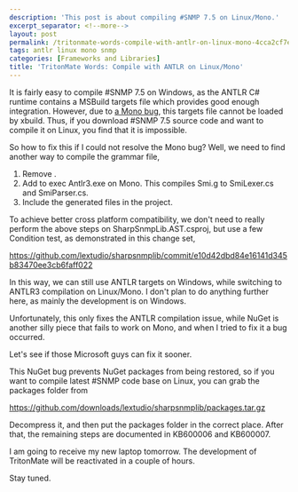 ```yaml
---
description: 'This post is about compiling #SNMP 7.5 on Linux/Mono.'
excerpt_separator: <!--more-->
layout: post
permalink: /tritonmate-words-compile-with-antlr-on-linux-mono-4cca2cf7ed27
tags: antlr linux mono snmp
categories: [Frameworks and Libraries]
title: 'TritonMate Words: Compile with ANTLR on Linux/Mono'
---
```

It is fairly easy to compile #SNMP 7.5 on Windows, as the ANTLR C# runtime contains a MSBuild targets file which provides good enough integration. However, due to [a Mono bug](https://bugzilla.xamarin.com/show_bug.cgi?id=3055), this targets file cannot be loaded by xbuild. Thus, if you download #SNMP 7.5 source code and want to compile it on Linux, you find that it is impossible.
<!--more-->

So how to fix this if I could not resolve the Mono bug? Well, we need to find another way to compile the grammar file,

1. Remove .
1. Add to exec Antlr3.exe on Mono. This compiles Smi.g to SmiLexer.cs and SmiParser.cs.
1. Include the generated files in the project.

To achieve better cross platform compatibility, we don't need to really perform the above steps on SharpSnmpLib.AST.csproj, but use a few Condition test, as demonstrated in this change set,

https://github.com/lextudio/sharpsnmplib/commit/e10d42dbd84e16141d345b83470ee3cb6faff022

In this way, we can still use ANTLR targets on Windows, while switching to ANTLR3 compilation on Linux/Mono. I don't plan to do anything further here, as mainly the development is on Windows.

Unfortunately, this only fixes the ANTLR compilation issue, while NuGet is another silly piece that fails to work on Mono, and when I tried to fix it a bug occurred.

Let's see if those Microsoft guys can fix it sooner.

This NuGet bug prevents NuGet packages from being restored, so if you want to compile latest #SNMP code base on Linux, you can grab the packages folder from

https://github.com/downloads/lextudio/sharpsnmplib/packages.tar.gz

Decompress it, and then put the packages folder in the correct place. After that, the remaining steps are documented in KB600006 and KB600007.

I am going to receive my new laptop tomorrow. The development of TritonMate will be reactivated in a couple of hours.

Stay tuned.
